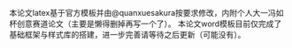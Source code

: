 本论文latex基于官方模板并由@quanxuesakura按要求修改，内附个人大一冯如杯创意赛道论文（主要是懒得删掉再写一个了）。
本论文word模板目前仅完成了基础框架与样式库的搭建，进一步完善请等待之后更新（可能没有）。
